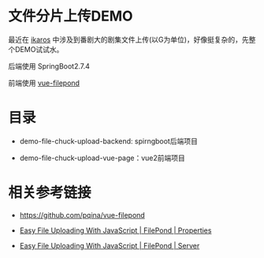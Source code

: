 # 文件分片上传DEMO

最近在 [ikaros](https://github.com/li-guohao/ikaros) 中涉及到番剧大的剧集文件上传(以G为单位)，好像挺复杂的，先整个DEMO试试水。

后端使用 SpringBoot2.7.4

前端使用 [vue-filepond](https://github.com/pqina/vue-filepond)

# 目录

- demo-file-chuck-upload-backend: spirngboot后端项目

- demo-file-chuck-upload-vue-page：vue2前端项目

# 相关参考链接

- https://github.com/pqina/vue-filepond

- [Easy File Uploading With JavaScript | FilePond | Properties](https://pqina.nl/filepond/docs/api/instance/properties/)

- [Easy File Uploading With JavaScript | FilePond | Server](https://pqina.nl/filepond/docs/api/server/)